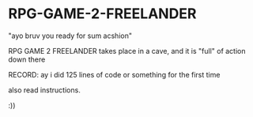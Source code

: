 # RPG-GAME-2-FREELANDER

"ayo bruv you ready for sum acshion"

RPG GAME 2 FREELANDER takes place in a cave, and it is "full" of action down there

RECORD: ay i did 125 lines of code or something for the first time

also read instructions.

:))
